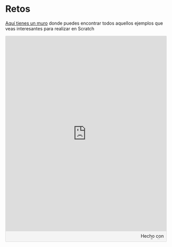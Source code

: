 
# Retos

[Aquí tienes un muro](https://padlet.com/CATEDU/scratch) donde puedes encontrar todos aquellos ejemplos que veas interesantes para realizar en Scratch

<div class="padlet-embed" style="border:1px solid rgba(0,0,0,0.1);border-radius:2px;box-sizing:border-box;overflow:hidden;position:relative;width:100%;background:#F4F4F4"><p style="padding:0;margin:0"><iframe src="https://padlet.com/embed/o2666arhnbxb" frameborder="0" style="width:100%;height:608px;display:block;padding:0;margin:0"></iframe></p><div style="padding:8px;text-align:right;margin:0;"><a href="https://padlet.com?ref=embed" style="padding:0;margin:0;border:none;display:block;line-height:1;height:16px" target="_blank"><img src="https://resources.padletcdn.com/assets/made_with_padlet.png" width="86" height="16" style="padding:0;margin:0;background:none;border:none;display:inline;box-shadow:none" alt="Hecho con Padlet"></a></div></div>
